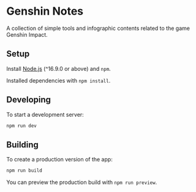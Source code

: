 # Genshin Notes

A collection of simple tools and infographic contents related to the game Genshin Impact.

## Setup

Install [Node.js](https://nodejs.org/) (^16.9.0 or above) and `npm`.

Installed dependencies with `npm install`.

## Developing

To start a development server:

```bash
npm run dev
```

## Building

To create a production version of the app:

```bash
npm run build
```

You can preview the production build with `npm run preview`.
